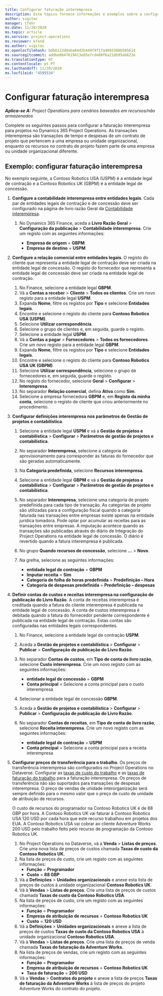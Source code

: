```yaml
---
title: Configurar faturação interempresa
description: Este tópico fornece informações e exemplos sobre a configuração da faturação interempresa para projetos.
author: sigitac
manager: tfehr
ms.date: 11/20/2020
ms.topic: article
ms.service: project-operations
ms.reviewer: kfend
ms.author: sigitac
ms.openlocfilehash: bdb6122d8aba84d2b449f9f17a4093388b585614
ms.sourcegitcommit: addbe0647619413e85e7cde80f6a21db95ab623e
ms.translationtype: HT
ms.contentlocale: pt-PT
ms.lasthandoff: 11/20/2020
ms.locfileid: "4595534"
---
```

# <a name="configure-intercompany-invoicing"></a>Configurar faturação interempresa

_**Aplica-se A:** Project Operations para cenários baseados em recursos/não armazenados_

Complete os seguintes passos para configurar a faturação interempresa para projetos no Dynamics 365 Project Operations. As transações interempresa são transações de tempo e despesas de um contrato de projeto que pertencem a uma empresa ou unidade organizacional, enquanto os recursos no contrato de projeto fazem parte de uma empresa ou unidade organizacional diferente.

## <a name="example-configure-intercompany-invoicing"></a>Exemplo: configurar faturação interempresa

No exemplo seguinte, a Contoso Robotics USA (USPM) é a entidade legal de contração e a Contoso Robotics UK (GBPM) é a entidade legal de concessão. 

1. **Configure a contabilidade interempresa entre entidades legais**. Cada par de entidades legais de contração e de concessão deve ser configurado na página de livro razão Geral da [Contabilidade interempresa](https://docs.microsoft.com/dynamics365/finance/general-ledger/intercompany-accounting-setup).
    
    1. No Dynamics 365 Finance, aceda a **Livro Razão Geral** > **Configuração da publicação** > **Contabilidade interempresa**. Crie um registo com as seguintes informações:

        - **Empresa de origem** = **GBPM**
        - **Empresa de destino** = **USPM**

2. **Configure a relação comercial entre entidades legais**. O registo do cliente que representa a entidade legal de contração deve ser criada na entidade legal de concessão. O registo do fornecedor que representa a entidade legal de concessão deve ser criada na entidade legal de contração.

     1. No Finance, selecione a entidade legal **GBPM**.
     2. Vá a **Contas a receber** > **Cliente** > **Todos os clientes**. Crie um novo registo para a entidade legal **USPM**.
     3. Expanda **Nome**, filtre os registos por **Tipo** e selecione **Entidades legais**. 
     4. Encontre e selecione o registo do cliente para **Contoso Robotics USA (USPM)**.
     5. Selecione **Utilizar correspondência**. 
     6. Selecione o grupo de clientes e, em seguida, guarde o registo.
     7. Selecione a entidade legal **USPM**.
     8. Vá a **Contas a pagar** > **Fornecedores** > **Todos os fornecedores**. Crie um novo registo para a entidade legal **GBPM**.
     9. Expanda **Nome**, filtre os registos por **Tipo** e selecione **Entidades legais**. 
     10. Encontre e selecione o registo do cliente para **Contoso Robotics USA UK (GBPM)**.
     11. Selecione **Utilizar correspondência**, selecione o grupo de fornecedores e, em seguida, guarde o registo.
     12. No registo do fornecedor, selecione **Geral** > **Configurar** > **Interempresa**.
     13. No separador **Relação comercial**, defina **Ativa** como **Sim**.
     14. Selecione a empresa fornecedora **GBPM** e, em **Registo da minha conta**, selecione o registo de cliente que criou anteriormente no procedimento.

3. **Configurar definições interempresa nos parâmetros de Gestão de projetos e contabilística**. 

    1. Selecione a entidade legal **USPM** e vá a **Gestão de projetos e contabilística** > **Configurar** > **Parâmetros de gestão de projetos e contabilística**.
    2. No separador **Interempresa**, selecione a categoria de aprovisionamento para corresponder às faturas do fornecedor que são geradas automaticamente.
    3. Na **Categoria predefinida**, selecione **Recursos interempresa**.
    4. Selecione a entidade legal **GBPM** e vá a **Gestão de projetos e contabilística** > **Configurar** > **Parâmetros de gestão de projetos e contabilística**.
    5. No separador **Interempresa**, selecione uma categoria de projeto predefinida para cada tipo de transação. As categorias de projeto são utilizadas para a configuração fiscal quando a categoria faturada nas transações entre empresas existe apenas na entidade jurídica tomadora. Pode optar por acumular as receitas para as transações entre empresas. A imputação acontece quando as transações são publicadas através do diário de Integração do Project Operations na entidade legal de concessão. O diário é revertido quando a fatura interempresa é publicada.
    6. No grupo **Quando recursos de concessão**, selecione **...** > **Novo**. 
    7. Na grelha, selecione as seguintes informações:

          - **entidade legal de contração** = **GBPM**
          - **Imputar receita** = **Sim**
          - **Categoria de folha de horas predefinida** = **Predefinição – Hora**
          - **Categoria de despesas predefinida** = **Predefinição – despesas**

4. **Definir contas de custos e receitas interempresa na configuração de publicação do Livro Razão**. A conta de receitas interempresa é creditada quando a fatura do cliente interempresa é publicada na entidade legal de concessão. A conta de custos interempresa é debitada quando a fatura do fornecedor pendente correspondente é publicada na entidade legal de contração. Estas contas são configuradas nas entidades legais correspondentes. 
      
     1. No Finance, selecione a entidade legal de contração **USPM**. 
     2. Aceda a **Gestão de projetos e contabilística** > **Configurar** > **Publicar** > **Configuração de publicação do Livro Razão**. 
     3. No separador **Contas de custos**, em **Tipo de conta de livro razão**, selecione **Custo interempresa**. Crie um novo registo com as seguintes informações:
      
        - **entidade legal de concessão** = **GBPM**
        - **Conta principal** = Selecione a conta principal para o custo interempresa
        
     4. Selecionar a entidade legal de concessão **GBPM**. 
     5. Aceda a **Gestão de projetos e contabilística** > **Configurar** > **Publicar** > **Configuração de publicação do Livro Razão**. 
     6. No separador **Contas de receitas**, em **Tipo de conta de livro razão**, selecione **Receita interempresa**. Crie um novo registo com as seguintes informações:

        - **entidade legal de contração** = **USPM**
        - **Conta principal** = Selecione a conta principal para a receita interempresa 

5. **Configurar preços de transferência para o trabalho**. Os preços de transferência interempresa são configurados no Project Operations no Dataverse. Configurar as [taxas de custo do trabalho](../pricing-costing/set-up-labor-cost-rate.md#transfer-pricing-and-costs-for-resources-outside-of-your-division-or-legal-entity) e as [taxas de faturação do trabalho](../pricing-costing/set-up-labor-bill-rate.md#transfer-pricing-or-set-up-bill-rates-for-resources-from-other-organizational-units-or-divisions) para a faturação interempresa. Os preços de transferência não são suportados para transações de despesas interempresa. O preço de vendas de unidade interorganização será sempre definido para o mesmo valor que o preço de custo de unidade de atribuição de recursos.

      O custo de recursos do programador na Contoso Robotics UK é de 88 GBP por hora. A Contoso Robotics UK vai faturar à Contoso Robotics USA 120 USD por cada hora que este recurso trabalhou em projetos dos EUA. A Contoso Robotics USA vai cobrar ao cliente Adventure Works 200 USD pelo trabalho feito pelo recurso de programação da Contoso Robotics UK.

      1. No Project Operations no Dataverse, vá a **Venda** > **Listas de preços**. Crie uma nova lista de preços de custos chamada **Taxas de custo da Contoso Robotics UK.** 
      2. Na lista de preços de custo, crie um registo com as seguintes informações:
         - **Função** = **Programador**
         - **Custo** = **88 GBP**
      3. Vá a **Definições** > **Unidades organizacionais** e anexe esta lista de preços de custos à unidade organizacional **Contoso Robotics UK**.
      4. Vá à **Vendas** > **Listas de preços**. Crie uma lista de preços de custos chamada **Taxas de custo da Contoso Robotics USA**. 
      5. Na lista de preços de custo, crie um registo com as seguintes informações:
          - **Função** = **Programador**
          - **Empresa de atribuição de recursos** = **Contoso Robotics UK**
          - **Custo** = **120 USD**
      6. Vá a **Definições** > **Unidades organizacionais** e anexe a lista de preços de custos **Taxas de custo da Contoso Robotics USA** à unidade organizacional **Contoso Robotics USA**.
      7. Vá à **Vendas** > **Listas de preços**. Crie uma lista de preços de venda chamada **Taxas de faturação da Adventure Works**. 
      8. Na lista de preços de vendas, crie um registo com as seguintes informações:
          - **Função** = **Programador**
          - **Empresa de atribuição de recursos** = **Contoso Robotics UK**
          - **Taxa de faturação** = **200 USD**
      9. Vá a **Vendas** > **Contratos do projeto** e anexe a lista de preços **Taxas de faturação da Adventure Works** à lista de preços do projeto Adventure Works do contrato do projeto.
